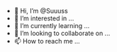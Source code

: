 - 👋 Hi, I’m @Suuuss
- 👀 I’m interested in ...
- 🌱 I’m currently learning ...
- 💞️ I’m looking to collaborate on ...
- 📫 How to reach me ...

<!---
Suuuss/Suuuss is a ✨ special ✨ repository because its `README.md` (this file) appears on your GitHub profile.
You can click the Preview link to take a look at your changes.
--->
